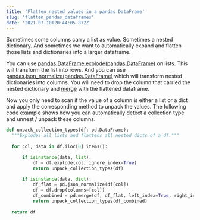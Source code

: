 ```yaml
---
title: 'Flatten nested values in a pandas DataFrame'
slug: 'flatten_pandas_dataframes'
date: '2021-07-10T20:44:05.872Z'
---
```


Sometimes some columns carry a list as value. Sometimes a nested dictionary. And sometimes we want to automatically expand and flatten those lists and dictionaries into a larger dataframe. 

You can use [pandas.DataFrame.explode(pandas.DataFrame)](https://pandas.pydata.org/pandas-docs/stable/reference/api/pandas.DataFrame.explode.html) on lists. This will transform the list into rows. And you can use [pandas.json_normalize(pandas.DataFrame)](https://pandas.pydata.org/pandas-docs/stable/user_guide/io.html?highlight=json_normalize#normalization) which will transform nested dictionaries into columns. You will need to drop the column that carried the nested dictionary and [merge](https://pandas.pydata.org/pandas-docs/stable/reference/api/pandas.DataFrame.merge.html?highlight=merge#pandas.DataFrame.merge) with the flattened dataframe. 

Now you only need to scan if the value of a column is either a list or a dict and apply the corresponding method to unpack the values. The following code example shows how you can automatically detect a collection type and unnest / unpack these columns. 

```python
def unpack_collection_types(df: pd.DataFrame):
  """Explodes all lists and flattens all nested dicts of a df."""
    
  for col, data in df.iloc[0].items():

      if isinstance(data, list):
          df = df.explode(col, ignore_index=True)
          return unpack_collection_types(df)

      if isinstance(data, dict):
          df_flat = pd.json_normalize(df[col])
          df = df.drop(columns=[col])
          df_combined = pd.merge(df, df_flat, left_index=True, right_index=True, suffixes=('', f'({col})'))
          return unpack_collection_types(df_combined)
            
  return df
```